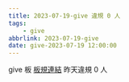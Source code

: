 ```yaml
---
title: 2023-07-19-give 違規 0 人
tags:
    - give
abbrlink: 2023-07-19-give
date: give-2023-07-19 12:00:00
---
```

give 板 [板規連結](https://www.ptt.cc/bbs/give/M.1612495900.A.C32.html)
昨天違規 0 人
